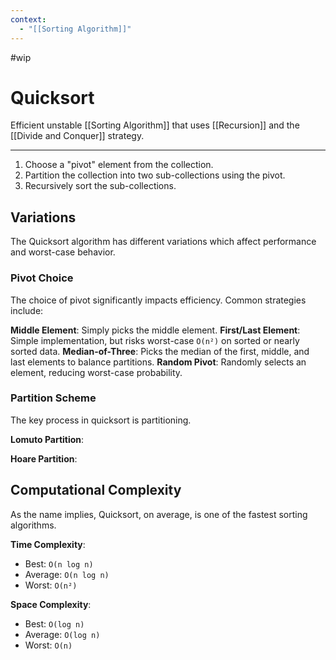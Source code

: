 ```yaml
---
context:
  - "[[Sorting Algorithm]]"
---
```


#wip

# Quicksort

Efficient unstable [[Sorting Algorithm]] that uses [[Recursion]] and the [[Divide and Conquer]] strategy.

---

1. Choose a "pivot" element from the collection.
2. Partition the collection into two sub-collections using the pivot.
3. Recursively sort the sub-collections.

## Variations

The Quicksort algorithm has different variations which affect performance and worst-case behavior.

### Pivot Choice

The choice of pivot significantly impacts efficiency. Common strategies include:

**Middle Element**: Simply picks the middle element.
**First/Last Element**: Simple implementation, but risks worst-case `O(n²)` on sorted or nearly sorted data.
**Median-of-Three**: Picks the median of the first, middle, and last elements to balance partitions.
**Random Pivot**: Randomly selects an element, reducing worst-case probability.

### Partition Scheme

The key process in quicksort is partitioning.

**Lomuto Partition**:

**Hoare Partition**:

## Computational Complexity

As the name implies, Quicksort, on average, is one of the fastest sorting algorithms.

**Time Complexity**:

- Best: `O(n log n)`
- Average: `O(n log n)`
- Worst: `O(n²)`

**Space Complexity**:

- Best: `O(log n)`
- Average: `O(log n)`
- Worst: `O(n)`
